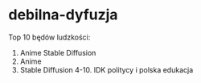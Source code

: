 # debilna-dyfuzja
Top 10 będów ludzkości:
1. Anime Stable Diffusion
2. Anime
3. Stable Diffusion
4-10. IDK politycy i polska edukacja 
